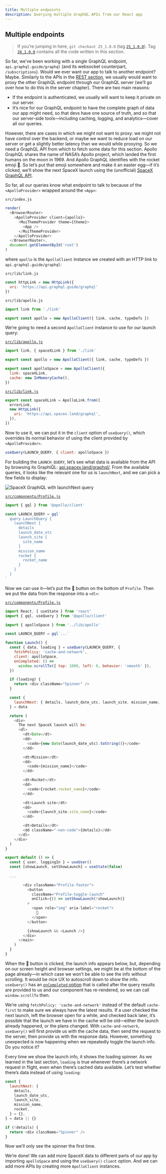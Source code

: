 ```yaml
---
title: Multiple endpoints
description: Querying multiple GraphQL APIs from our React app
---
```


## Multiple endpoints

> If you’re jumping in here, `git checkout 25_1.0.0` (tag [`25_1.0.0`](https://github.com/GraphQLGuide/guide/tree/25_1.0.0)). Tag [`26_1.0.0`](https://github.com/GraphQLGuide/guide/tree/26_1.0.0) contains all the code written in this section.

So far, we’ve been working with a single GraphQL endpoint, `api.graphql.guide/graphql` (and its websocket counterpart, `/subscriptions`). Would we ever want our app to talk to another endpoint? Maybe. Similarly to the APIs in the [REST section](rest.md), we usually would want to proxy the other GraphQL endpoint through our GraphQL server (we’ll go over how to do this in the server chapter). There are two main reasons: 

- If the endpoint is authenticated, we usually will want to keep it private on our server.
- It’s nice for our GraphQL endpoint to have the complete graph of data our app might need, so that devs have one source of truth, and so that our server-side tools—including caching, logging, and analytics—cover all our queries.

However, there are cases in which we might not want to proxy: we might not have control over the backend, or maybe we want to reduce load on our server or get a slightly better latency than we would while proxying. So we need a GraphQL API from which to fetch some data for this section. Apollo GraphQL shares the name of NASA’s Apollo project, which landed the first humans on the moon in 1969. And Apollo GraphQL identifies with the rocket emoji 🚀. So let’s put that emoji somewhere and make it an easter egg—if it’s clicked, we’ll show the next SpaceX launch using the (unofficial) [SpaceX GraphQL API](https://github.com/spacexland/api).

So far, all our queries know what endpoint to talk to because of the `<ApolloProvider>` wrapped around the `<App>`:

`src/index.js`

```js
render(
  <BrowserRouter>
    <ApolloProvider client={apollo}>
      <MuiThemeProvider theme={theme}>
        <App />
      </MuiThemeProvider>
    </ApolloProvider>
  </BrowserRouter>,
  document.getElementById('root')
)
```

where `apollo` is the `ApolloClient` instance we created with an HTTP link to `api.graphql.guide/graphql`:

`src/lib/link.js`

```js
const httpLink = new HttpLink({
  uri: 'https://api.graphql.guide/graphql'
})
```

`src/lib/apollo.js`

```js
import link from './link'

export const apollo = new ApolloClient({ link, cache, typeDefs })
```

We’re going to need a second `ApolloClient` instance to use for our launch query:

[`src/lib/apollo.js`](https://github.com/GraphQLGuide/guide/blob/26_1.0.0/src/lib/apollo.js)

```js
import link, { spaceXLink } from './link'

export const apollo = new ApolloClient({ link, cache, typeDefs })

export const apolloSpace = new ApolloClient({
  link: spaceXLink,
  cache: new InMemoryCache(),
})
```

[`src/lib/link.js`](https://github.com/GraphQLGuide/guide/blob/26_1.0.0/src/lib/link.js)

```js
export const spaceXLink = ApolloLink.from([
  errorLink,
  new HttpLink({
    uri: 'https://api.spacex.land/graphql',
  }),
])
```

Now to use it, we can put it in the `client` option of `useQuery()`, which overrides its normal behavior of using the client provided by `<ApolloProvider>`.

```js
useQuery(LAUNCH_QUERY, { client: apolloSpace })
```

For building the `LAUNCH_QUERY`, let’s see what data is available from the API by browsing its GraphiQL: [api.spacex.land/graphql/](https://api.spacex.land/graphql/). From the available queries, it looks like the relevant one for us is `launchNext`, and we can pick a few fields to display:

![SpaceX GraphiQL with launchNext query](../img/launch-next-query.png)

[`src/components/Profile.js`](https://github.com/GraphQLGuide/guide/blob/26_1.0.0/src/components/Profile.js)

```js
import { gql } from '@apollo/client'

const LAUNCH_QUERY = gql`
  query LaunchQuery {
    launchNext {
      details
      launch_date_utc
      launch_site {
        site_name
      }
      mission_name
      rocket {
        rocket_name
      }
    }
  }
`
```

Now we can use it—let’s put the 🚀 button on the bottom of `Profile`. Then we put the data from the response into a `<dl>`:

[`src/components/Profile.js`](https://github.com/GraphQLGuide/guide/blob/26_1.0.0/src/components/Profile.js)

```js
import React, { useState } from 'react'
import { gql, useQuery } from '@apollo/client'

import { apolloSpace } from '../lib/apollo'

const LAUNCH_QUERY = gql`...`

function Launch() {
  const { data, loading } = useQuery(LAUNCH_QUERY, {
    fetchPolicy: 'cache-and-network',
    client: apolloSpace,
    onCompleted: () =>
      window.scrollTo({ top: 1000, left: 0, behavior: 'smooth' }),
  })

  if (loading) {
    return <div className="Spinner" />
  }

  const {
    launchNext: { details, launch_date_utc, launch_site, mission_name, rocket },
  } = data

  return (
    <div>
      The next SpaceX launch will be:
      <dl>
        <dt>Date</dt>
        <dd>
          <code>{new Date(launch_date_utc).toString()}</code>
        </dd>

        <dt>Mission</dt>
        <dd>
          <code>{mission_name}</code>
        </dd>

        <dt>Rocket</dt>
        <dd>
          <code>{rocket.rocket_name}</code>
        </dd>

        <dt>Launch site</dt>
        <dd>
          <code>{launch_site.site_name}</code>
        </dd>

        <dt>Details</dt>
        <dd className="-non-code">{details}</dd>
      </dl>
    </div>
  )
}

export default () => {
  const { user, loggingIn } = useUser()
  const [showLaunch, setShowLaunch] = useState(false)
  
  ...

        <div className="Profile-footer">
          <button
            className="Profile-toggle-launch"
            onClick={() => setShowLaunch(!showLaunch)}
          >
            <span role="img" aria-label="rocket">
              🚀
            </span>
          </button>

          {showLaunch && <Launch />}
        </div>
      </main>
    )
  }
}
```

When the 🚀 button is clicked, the launch info appears below, but, depending on our screen height and browser settings, we might be at the bottom of the page already—in which case we won’t be able to see the info without scrolling. It would be nice UX to autoscroll down to show the info. `useQuery()` has an [`onCompleted` option](https://www.apollographql.com/docs/react/api/react/hooks/#params) that is called after the query results are provided to us and our component has re-rendered, so we can call `window.scrollTo` then.

We’re using `fetchPolicy: 'cache-and-network'` instead of the default `cache-first` to make sure we always have the latest results. If a user checked the next launch, left the browser open for a while, and checked back later, it’s possible that the launch we have in the cache will be old—either the launch already happened, or the plans changed. With `cache-and-network`, `useQuery()` will first provide us with the cache data, then send the request to the server, then provide us with the response data. However, something unexpected is now happening when we repeatedly toggle the launch info. Do you notice it?

Every time we show the launch info, it shows the loading spinner. As we learned in the last section, `loading` is true whenever there’s a network request in flight, even when there’s cached data available.
Let’s test whether there’s data instead of using `loading`:

```js
const {
  launchNext: {
    details,
    launch_date_utc,
    launch_site,
    mission_name,
    rocket,
  } = {},
} = data || {}

if (!details) {
  return <div className="Spinner" />
}
```

Now we’ll only see the spinner the first time.

We’re done! We can add more SpaceX data to different parts of our app by importing `apolloSpace` and using the `useQuery()` `client` option. And we can add more APIs by creating more `ApolloClient` instances.


